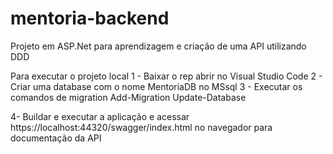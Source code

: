 # mentoria-backend
Projeto em ASP.Net para aprendizagem e criação de uma API utilizando DDD 

Para executar o projeto local
1 - Baixar o rep abrir no Visual Studio Code 
2 - Criar uma database com o nome MentoriaDB no MSsql
3 - Executar os comandos de migration
  Add-Migration 
  Update-Database
  
4- Buildar e executar a aplicação e acessar https://localhost:44320/swagger/index.html no navegador 
para documentação da API 
